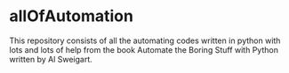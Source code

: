 # allOfAutomation
This repository consists of all the automating codes written in python with lots and lots of help from the book Automate the Boring Stuff with Python written by Al Sweigart.
